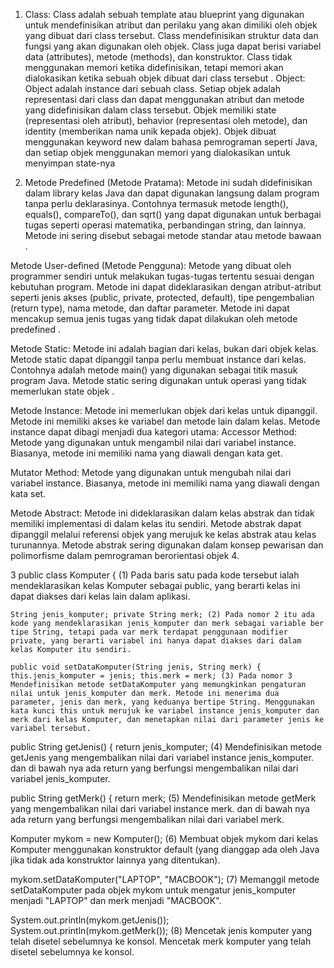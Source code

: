 1.  Class: Class adalah sebuah template atau blueprint yang digunakan untuk mendefinisikan atribut dan perilaku yang akan dimiliki oleh objek yang dibuat dari class tersebut. Class mendefinisikan struktur data dan fungsi yang akan digunakan oleh objek. Class juga dapat berisi variabel data (attributes), metode (methods), dan konstruktor. Class tidak menggunakan memori ketika didefinisikan, tetapi memori akan dialokasikan ketika sebuah objek dibuat dari class tersebut . Object: Object adalah instance dari sebuah class. Setiap objek adalah representasi dari class dan dapat menggunakan atribut dan metode yang didefinisikan dalam class tersebut. Objek memiliki state (representasi oleh atribut), behavior (representasi oleh metode), dan identity (memberikan nama unik kepada objek). Objek dibuat menggunakan keyword new dalam bahasa pemrograman seperti Java, dan setiap objek menggunakan memori yang dialokasikan untuk menyimpan state-nya

2.  Metode Predefined (Metode Pratama): Metode ini sudah didefinisikan dalam library kelas Java dan dapat digunakan langsung dalam program tanpa perlu deklarasinya. Contohnya termasuk metode length(), equals(), compareTo(), dan sqrt() yang dapat digunakan untuk berbagai tugas seperti operasi matematika, perbandingan string, dan lainnya. Metode ini sering disebut sebagai metode standar atau metode bawaan .

Metode User-defined (Metode Pengguna): Metode yang dibuat oleh programmer sendiri untuk melakukan tugas-tugas tertentu sesuai dengan kebutuhan program. Metode ini dapat dideklarasikan dengan atribut-atribut seperti jenis akses (public, private, protected, default), tipe pengembalian (return type), nama metode, dan daftar parameter. Metode ini dapat mencakup semua jenis tugas yang tidak dapat dilakukan oleh metode predefined .

Metode Static: Metode ini adalah bagian dari kelas, bukan dari objek kelas. Metode static dapat dipanggil tanpa perlu membuat instance dari kelas. Contohnya adalah metode main() yang digunakan sebagai titik masuk program Java. Metode static sering digunakan untuk operasi yang tidak memerlukan state objek .

Metode Instance: Metode ini memerlukan objek dari kelas untuk dipanggil. Metode ini memiliki akses ke variabel dan metode lain dalam kelas. Metode instance dapat dibagi menjadi dua kategori utama: Accessor Method: Metode yang digunakan untuk mengambil nilai dari variabel instance. Biasanya, metode ini memiliki nama yang diawali dengan kata get.

Mutator Method: Metode yang digunakan untuk mengubah nilai dari variabel instance. Biasanya, metode ini memiliki nama yang diawali dengan kata set.

Metode Abstract: Metode ini dideklarasikan dalam kelas abstrak dan tidak memiliki implementasi di dalam kelas itu sendiri. Metode abstrak dapat dipanggil melalui referensi objek yang merujuk ke kelas abstrak atau kelas turunannya. Metode abstrak sering digunakan dalam konsep pewarisan dan polimorfisme dalam pemrograman berorientasi objek 4.

3 public class Komputer { (1) Pada baris satu pada kode tersebut ialah mendeklarasikan kelas Komputer sebagai public, yang berarti kelas ini dapat diakses dari kelas lain dalam aplikasi.

    String jenis_komputer; private String merk; (2) Pada nomor 2 itu ada kode yang mendeklarasikan jenis_komputer dan merk sebagai variable ber tipe String, tetapi pada var merk terdapat penggunaan modifier private, yang berarti variabel ini hanya dapat diakses dari dalam kelas Komputer itu sendiri.

    public void setDataKomputer(String jenis, String merk) { this.jenis_komputer = jenis; this.merk = merk; (3) Pada nomor 3 Mendefinisikan metode setDataKomputer yang memungkinkan pengaturan nilai untuk jenis_komputer dan merk. Metode ini menerima dua parameter, jenis dan merk, yang keduanya bertipe String. Menggunakan kata kunci this untuk merujuk ke variabel instance jenis_komputer dan merk dari kelas Komputer, dan menetapkan nilai dari parameter jenis ke variabel tersebut.

public String getJenis() { return jenis_komputer; (4) Mendefinisikan metode getJenis yang mengembalikan nilai dari variabel instance jenis_komputer. dan di bawah nya ada return yang berfungsi mengembalikan nilai dari variabel jenis_komputer.

public String getMerk() { return merk; (5) Mendefinisikan metode getMerk yang mengembalikan nilai dari variabel instance merk. dan di bawah nya ada return yang berfungsi mengembalikan nilai dari variabel merk.

Komputer mykom = new Komputer(); (6) Membuat objek mykom dari kelas Komputer menggunakan konstruktor default (yang dianggap ada oleh Java jika tidak ada konstruktor lainnya yang ditentukan).

mykom.setDataKomputer("LAPTOP", "MACBOOK"); (7) Memanggil metode setDataKomputer pada objek mykom untuk mengatur jenis_komputer menjadi "LAPTOP" dan merk menjadi "MACBOOK".

System.out.println(mykom.getJenis()); System.out.println(mykom.getMerk()); (8) Mencetak jenis komputer yang telah disetel sebelumnya ke konsol. Mencetak merk komputer yang telah disetel sebelumnya ke konsol.
